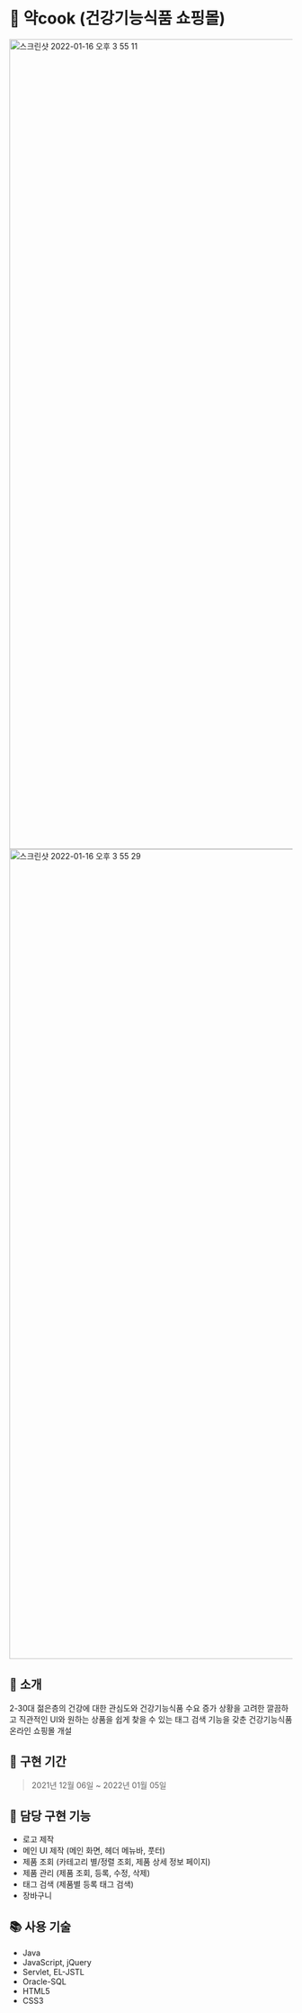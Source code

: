 # 💊 약cook (건강기능식품 쇼핑몰)
<img width="1440" alt="스크린샷 2022-01-16 오후 3 55 11" src="https://user-images.githubusercontent.com/85149442/161420180-2e18ff2c-6325-408e-9478-1ae131d9c91b.png">
<img width="1440" alt="스크린샷 2022-01-16 오후 3 55 29" src="https://user-images.githubusercontent.com/85149442/161420191-7ab17546-1a65-4c5b-a270-fe23f284bb4e.png">



## 📝 소개
2-30대 젊은층의 건강에 대한 관심도와 건강기능식품 수요 증가 상황을 고려한 깔끔하고 직관적인 UI와 원하는 상품을 쉽게 찾을 수 있는 태그 검색 기능을 갖춘 건강기능식품 온라인 쇼핑몰 개설



## 📆 구현 기간
> 2021년 12월 06일 ~ 2022년 01월 05일


## 🦊 담당 구현 기능
- 로고 제작
- 메인 UI 제작 (메인 화면, 헤더 메뉴바, 풋터)
- 제품 조회 (카테고리 별/정렬 조회, 제품 상세 정보 페이지)
- 제품 관리 (제품 조회, 등록, 수정, 삭제)
- 태그 검색 (제품별 등록 태그 검색)
- 장바구니



## 📚 사용 기술
- Java
- JavaScript, jQuery
- Servlet, EL-JSTL
- Oracle-SQL
- HTML5
- CSS3

